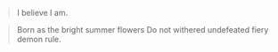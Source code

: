 > I believe I am. 

> Born as the bright summer flowers
> Do not withered undefeated fiery demon rule.

